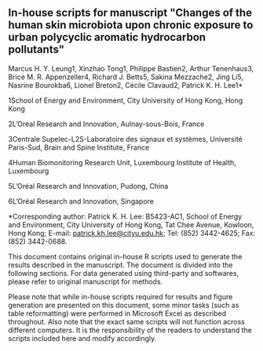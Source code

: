 ## In-house scripts for manuscript "Changes of the human skin microbiota upon chronic exposure to urban polycyclic aromatic hydrocarbon pollutants"

Marcus H. Y. Leung1, Xinzhao Tong1, Philippe Bastien2, Arthur Tenenhaus3, Brice M. R. Appenzeller4, Richard J. Betts5, Sakina Mezzache2, Jing Li5, Nasrine Bourokba6, Lionel Breton2, Cécile Clavaud2, Patrick K. H. Lee1* 

1School of Energy and Environment, City University of Hong Kong, Hong Kong

2L’Oréal Research and Innovation, Aulnay-sous-Bois, France

3Centrale Supelec-L2S-Laboratoire des signaux et systèmes, Université Paris-Sud, Brain and Spine Institute, France

4Human Biomonitoring Research Unit, Luxembourg Institute of Health, Luxembourg

5L’Oréal Research and Innovation, Pudong, China

6L’Oréal Research and Innovation, Singapore

*Corresponding author: Patrick K. H. Lee: B5423-AC1, School of Energy and Environment, City University of Hong Kong, Tat Chee Avenue, Kowloon, Hong Kong; E-mail: patrick.kh.lee@cityu.edu.hk; Tel: (852) 3442-4625; Fax: (852) 3442-0688.

This document contains original in-house R scripts used to generate the results described in the manuscript. The document is divided into the following sections. For data generated using third-party and softwares, please refer to original manuscript for methods.

Please note that while in-house scripts required for results and figure generation are presented on this document, some minor tasks (such as table reformatting) were performed in Microsoft Excel as described throughout. Also note that the exact same scripts will not function across different computers. It is the responsibility of the readers to understand the scripts included here and modify accordingly.
